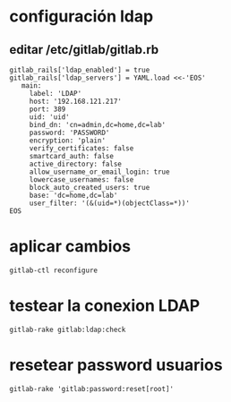# configuración ldap
## editar /etc/gitlab/gitlab.rb

```shell
gitlab_rails['ldap_enabled'] = true
gitlab_rails['ldap_servers'] = YAML.load <<-'EOS'
   main:
     label: 'LDAP'
     host: '192.168.121.217'
     port: 389
     uid: 'uid'
     bind_dn: 'cn=admin,dc=home,dc=lab'
     password: 'PASSWORD'
     encryption: 'plain'
     verify_certificates: false
     smartcard_auth: false
     active_directory: false
     allow_username_or_email_login: true
     lowercase_usernames: false
     block_auto_created_users: true
     base: 'dc=home,dc=lab'
     user_filter: '(&(uid=*)(objectClass=*))'
EOS
```
# aplicar cambios
```shell
gitlab-ctl reconfigure
```
# testear la conexion LDAP
```shell
gitlab-rake gitlab:ldap:check
```
# resetear password usuarios
```shell
gitlab-rake 'gitlab:password:reset[root]'
```